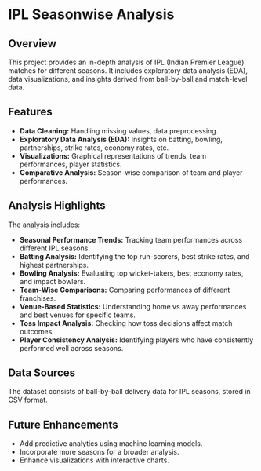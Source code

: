 # IPL Seasonwise Analysis

## Overview
This project provides an in-depth analysis of IPL (Indian Premier League) matches for different seasons. It includes exploratory data analysis (EDA), data visualizations, and insights derived from ball-by-ball and match-level data.

## Features
- **Data Cleaning:** Handling missing values, data preprocessing.
- **Exploratory Data Analysis (EDA):** Insights on batting, bowling, partnerships, strike rates, economy rates, etc.
- **Visualizations:** Graphical representations of trends, team performances, player statistics.
- **Comparative Analysis:** Season-wise comparison of team and player performances.

## Analysis Highlights
The analysis includes:
- **Seasonal Performance Trends:** Tracking team performances across different IPL seasons.
- **Batting Analysis:** Identifying the top run-scorers, best strike rates, and highest partnerships.
- **Bowling Analysis:** Evaluating top wicket-takers, best economy rates, and impact bowlers.
- **Team-Wise Comparisons:** Comparing performances of different franchises.
- **Venue-Based Statistics:** Understanding home vs away performances and best venues for specific teams.
- **Toss Impact Analysis:** Checking how toss decisions affect match outcomes.
- **Player Consistency Analysis:** Identifying players who have consistently performed well across seasons.

## Data Sources
The dataset consists of ball-by-ball delivery data for IPL seasons, stored in CSV format.

## Future Enhancements
- Add predictive analytics using machine learning models.
- Incorporate more seasons for a broader analysis.
- Enhance visualizations with interactive charts.

